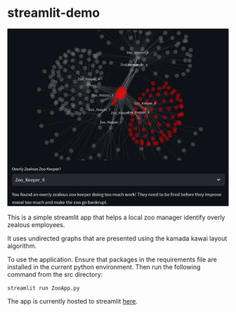 # streamlit-demo
![Final Graph](./images/Selection_280.png)

This is a simple streamlit app that helps a local zoo manager identify overly zealous employees.

It uses undirected graphs that are presented using the kamada kawai layout algorithm.

To use the application. Ensure that packages in the requirements file are installed in the current python
environment. Then run the following command from the src directory:
```shell
streamlit run ZooApp.py
```

The app is currently hosted to streamlit [here](https://zoo-app-5cunb3rfz8yvr3eax7aqe4.streamlit.app/).
